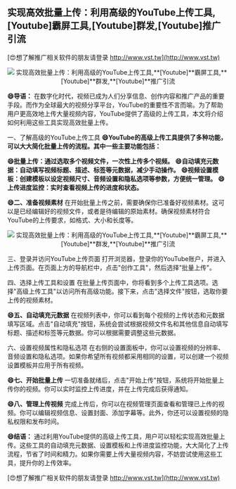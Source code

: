 ## **实现高效批量上传：利用高级的YouTube上传工具,**[Youtube]**霸屏工具,**[Youtube]**群发,**[Youtube]**推广引流**

[😍想了解推广相关软件的朋友请登录 http://www.vst.tw](http://www.vst.tw)

 <center><img src="https://vst.tw/MP4/tuiguang/png/2.png" alt="实现高效批量上传：利用高级的YouTube上传工具,**[Youtube]**霸屏工具,**[Youtube]**群发,**[Youtube]**推广引流"></center>

**😄导语：**
在数字化时代，视频已成为人们分享信息、创作内容和推广产品的重要手段。而作为全球最大的视频分享平台，YouTube的重要性不言而喻。为了帮助用户更高效地上传大量视频内容，YouTube提供了高级的上传工具，本文将介绍如何利用这些工具实现高效批量上传。

一、了解高级的YouTube上传工具
**😄YouTube的高级上传工具提供了多种功能，可以大大简化批量上传的流程。其中一些主要功能包括：**

**😄批量上传：通过选取多个视频文件，一次性上传多个视频。**
**😄自动填充元数据：自动填写视频标题、描述、标签等元数据，减少手动操作。**
**😄视频设置模板：创建模板以设定视频尺寸、音频设置和隐私选项等参数，方便统一管理。**
**😄上传进度监控：实时查看视频上传的进度和状态。**

**😄二、准备视频素材**
在开始批量上传之前，需要确保你已准备好视频素材。这可以是已经编辑好的视频文件，或者是待编辑的原始素材。确保视频素材符合YouTube的上传要求，如格式、大小和长度等。

 <center><img src="https://vst.tw/MP4/tuiguang/png/7.png" alt="实现高效批量上传：利用高级的YouTube上传工具,**[Youtube]**霸屏工具,**[Youtube]**群发,**[Youtube]**推广引流"></center>

三、登录并访问YouTube上传页面
打开浏览器，登录你的YouTube账户，并进入上传页面。在页面上方的导航栏中，点击"创作工具"，然后选择"批量上传"。

四、选择上传工具和设置
在批量上传页面中，你将看到多个上传工具选项。选择"高级上传工具"以访问所有高级功能。接下来，点击"选择文件"按钮，选取你要上传的视频素材。

**😄五、自动填充元数据**
在视频列表中，你可以看到每个视频的上传状态和元数据填写区域。点击"自动填充"按钮，系统会尝试根据视频文件名和其他信息自动填写标题、描述和标签等元数据。你可以根据需要调整这些元数据。

六、设置视频属性和隐私选项
在右侧的设置面板中，你可以设置视频的分辨率、音频设置和隐私选项。如果你希望所有视频都采用相同的设置，可以创建一个视频设置模板并应用于所有视频。

**😄七、开始批量上传**
一切准备就绪后，点击"开始上传"按钮，系统将开始批量上传你的视频。你可以实时监控上传进度，并在上传完成后获得通知。

**😄八、管理上传视频**
完成上传后，你可以在视频管理页面查看和管理已上传的视频。你可以编辑视频信息、设置封面、添加字幕等。此外，你还可以设置视频的隐私权限和发布时间。

**😄结语：**
通过利用YouTube提供的高级上传工具，用户可以轻松实现高效批量上传。这些工具的自动填充元数据、设置模板和上传进度监控功能，大大简化了上传流程，节省了时间和精力。如果你需要上传大量视频内容，不妨尝试使用这些工具，提升你的上传效率。

[😍想了解推广相关软件的朋友请登录 http://www.vst.tw](http://www.vst.tw)



